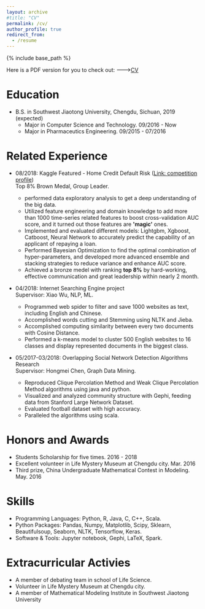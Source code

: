 ```yaml
---
layout: archive
#title: "CV"
permalink: /cv/
author_profile: true
redirect_from:
  - /resume
---
```


{% include base_path %}

Here is a PDF version for you to check out: --->[CV](https://drive.google.com/file/d/1MEtapR-SGuBygwqiGl2xe7sX6X-ezpOV/view?usp=sharing)     
    
Education
======
* B.S. in Southwest Jiaotong University, Chengdu, Sichuan, 2019 (expected)
  * Major in Computer Science and Technology. 09/2016 - Now
  * Major in Pharmaceutics Engineering. 09/2015 - 07/2016

Related Experience
======
* 08/2018: Kaggle Featured - Home Credit Default Risk ([Link: competition profile](https://www.kaggle.com/herlobster))    
  Top 8% Brown Medal, Group Leader.
  * performed data exploratory analysis to get a deep understanding of the big data.
  * Utilized feature engineering and domain knowledge to add more than 1000 time-series related features to boost cross-validation AUC score, and it turned out those features are **'magic'** ones.
  * Implemented and evaluated different models: Lightgbm, Xgboost, Catboost, Neural Network to accurately predict the capability of an applicant of repaying a loan.
  * Performed Bayesian Optimization to find the optimal combination of hyper-parameters, and developed more advanced ensemble and stacking strategies to reduce variance and enhance AUC score.
  * Achieved a bronze medel with ranking **top 8%** by hard-working, effective communication and great leadership within nearly 2 month.

* 04/2018: Internet Searching Engine project   
  Supervisor: Xiao Wu, NLP, ML.
  * Programmed web spider to filter and save 1000 websites as text, including English and Chinese.
  * Accomplished words cutting and Stemming using NLTK and Jieba. 
  * Accomplished computing similarity between every two documents with Cosine Distance.
  * Performed a k-means model to cluster 500 English websites to 16 classes and display represented documents in the biggest class.
  
* 05/2017-03/2018: Overlapping Social Network Detection Algorithms Research   
  Supervisor: Hongmei Chen, Graph Data Mining.
  * Reproduced Clique Percolation Method and Weak Clique Percolation Method algorithms using java and python.
  * Visualized and analyzed community structure with Gephi, feeding data from Stanford Large Network Dataset.
  * Evaluated football dataset with high accuracy.
  * Paralleled the algorithms using scala.
  
Honors and Awards
=========
* Students Scholarship for five times.    2016 - 2018
* Excellent volunteer in Life Mystery Museum at Chengdu city.     Mar. 2016
* Third prize, China Undergraduate Mathematical Contest in Modeling.     May. 2016

Skills
======
* Programming Languages: Python, R, Java, C, C++, Scala.
* Python Packages: Pandas, Numpy, Matplotlib, Scipy, Sklearn, Beautifulsoup, Seaborn, NLTK, Tensorflow, Keras.
* Software & Tools: Jupyter notebook, Gephi, LaTeX, Spark.
  
Extracurricular Activies
======
* A member of debating team in school of Life Science.
* Volunteer in Life Mystery Museum at Chengdu city.
* A member of Mathematical Modeling Institute in Southwest Jiaotong University
